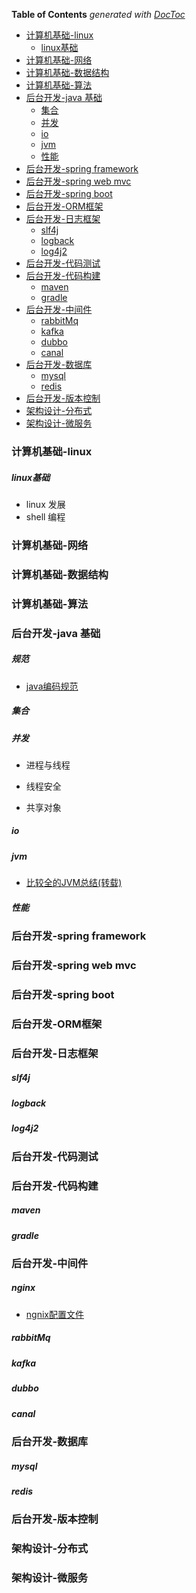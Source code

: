 <!-- START doctoc generated TOC please keep comment here to allow auto update -->
<!-- DON'T EDIT THIS SECTION, INSTEAD RE-RUN doctoc TO UPDATE -->
**Table of Contents**  *generated with [DocToc](https://github.com/thlorenz/doctoc)*

- [计算机基础-linux](#%E8%AE%A1%E7%AE%97%E6%9C%BA%E5%9F%BA%E7%A1%80-linux)
    - [linux基础](#linux%E5%9F%BA%E7%A1%80)
- [计算机基础-网络](#%E8%AE%A1%E7%AE%97%E6%9C%BA%E5%9F%BA%E7%A1%80-%E7%BD%91%E7%BB%9C)
- [计算机基础-数据结构](#%E8%AE%A1%E7%AE%97%E6%9C%BA%E5%9F%BA%E7%A1%80-%E6%95%B0%E6%8D%AE%E7%BB%93%E6%9E%84)
- [计算机基础-算法](#%E8%AE%A1%E7%AE%97%E6%9C%BA%E5%9F%BA%E7%A1%80-%E7%AE%97%E6%B3%95)
- [后台开发-java 基础](#%E5%90%8E%E5%8F%B0%E5%BC%80%E5%8F%91-java-%E5%9F%BA%E7%A1%80)
    - [集合](#%E9%9B%86%E5%90%88)
    - [并发](#%E5%B9%B6%E5%8F%91)
    - [io](#io)
    - [jvm](#jvm)
    - [性能](#%E6%80%A7%E8%83%BD)
- [后台开发-spring framework](#%E5%90%8E%E5%8F%B0%E5%BC%80%E5%8F%91-spring-framework)
- [后台开发-spring web mvc](#%E5%90%8E%E5%8F%B0%E5%BC%80%E5%8F%91-spring-web-mvc)
- [后台开发-spring boot](#%E5%90%8E%E5%8F%B0%E5%BC%80%E5%8F%91-spring-boot)
- [后台开发-ORM框架](#%E5%90%8E%E5%8F%B0%E5%BC%80%E5%8F%91-orm%E6%A1%86%E6%9E%B6)
- [后台开发-日志框架](#%E5%90%8E%E5%8F%B0%E5%BC%80%E5%8F%91-%E6%97%A5%E5%BF%97%E6%A1%86%E6%9E%B6)
    - [slf4j](#slf4j)
    - [logback](#logback)
    - [log4j2](#log4j2)
- [后台开发-代码测试](#%E5%90%8E%E5%8F%B0%E5%BC%80%E5%8F%91-%E4%BB%A3%E7%A0%81%E6%B5%8B%E8%AF%95)
- [后台开发-代码构建](#%E5%90%8E%E5%8F%B0%E5%BC%80%E5%8F%91-%E4%BB%A3%E7%A0%81%E6%9E%84%E5%BB%BA)
    - [maven](#maven)
    - [gradle](#gradle)
- [后台开发-中间件](#%E5%90%8E%E5%8F%B0%E5%BC%80%E5%8F%91-%E4%B8%AD%E9%97%B4%E4%BB%B6)
    - [rabbitMq](#rabbitmq)
    - [kafka](#kafka)
    - [dubbo](#dubbo)
    - [canal](#canal)
- [后台开发-数据库](#%E5%90%8E%E5%8F%B0%E5%BC%80%E5%8F%91-%E6%95%B0%E6%8D%AE%E5%BA%93)
    - [mysql](#mysql)
    - [redis](#redis)
- [后台开发-版本控制](#%E5%90%8E%E5%8F%B0%E5%BC%80%E5%8F%91-%E7%89%88%E6%9C%AC%E6%8E%A7%E5%88%B6)
- [架构设计-分布式](#%E6%9E%B6%E6%9E%84%E8%AE%BE%E8%AE%A1-%E5%88%86%E5%B8%83%E5%BC%8F)
- [架构设计-微服务](#%E6%9E%B6%E6%9E%84%E8%AE%BE%E8%AE%A1-%E5%BE%AE%E6%9C%8D%E5%8A%A1)

<!-- END doctoc generated TOC please keep comment here to allow auto update -->

### 计算机基础-linux
##### linux基础
- linux 发展
- shell 编程

### 计算机基础-网络

### 计算机基础-数据结构

### 计算机基础-算法

### 后台开发-java 基础
##### 规范
- [java编码规范](https://github.com/jtbadbb/CODE_LIFE/blob/master/%E5%90%8E%E5%8F%B0%E5%BC%80%E5%8F%91/java%E5%9F%BA%E7%A1%80/%E8%A7%84%E8%8C%83/java%E7%BC%96%E7%A0%81%E8%A7%84%E8%8C%83.md)
##### 集合

##### 并发

- 进程与线程

- 线程安全

- 共享对象

##### io

##### jvm
- [比较全的JVM总结(转载)](https://github.com/dackh/blog/blob/master/jvm.md)

##### 性能

### 后台开发-spring framework

### 后台开发-spring web mvc

### 后台开发-spring boot

### 后台开发-ORM框架

### 后台开发-日志框架

##### slf4j

##### logback

##### log4j2

### 后台开发-代码测试

### 后台开发-代码构建

##### maven

##### gradle

### 后台开发-中间件

##### nginx
- [ngnix配置文件](https://blog.csdn.net/houkai18792669930/article/details/93387477)

##### rabbitMq

##### kafka

##### dubbo

##### canal

### 后台开发-数据库

##### mysql

##### redis

### 后台开发-版本控制


### 架构设计-分布式

### 架构设计-微服务
